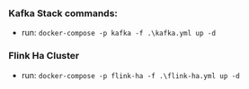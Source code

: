 ### Kafka Stack commands:


 - run: `docker-compose -p kafka -f .\kafka.yml up -d`


### Flink Ha Cluster

- run: `docker-compose -p flink-ha -f .\flink-ha.yml up -d`